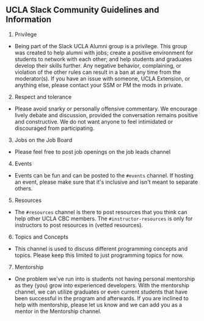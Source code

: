 ## UCLA Slack Community Guidelines and Information

1. Privilege
  - Being part of the Slack UCLA Alumni group is a privilege. This group was created to help alumni with jobs; create a positive environment for students to network with each other; and help students and graduates develop their skills further. Any negative behavior, complaining, or violation of the other rules can result in a ban at any time from the moderator(s). If you have an issue with someone, UCLA Extension, or anything else, please contact your SSM or PM the mods in private. 
2. Respect and tolerance
  - Please avoid snarky or personally offensive commentary. We encourage lively debate and discussion, provided the conversation remains positive and constructive. We do not want anyone to feel intimidated or discouraged from participating.
3. Jobs on the Job Board
  - Please feel free to post job openings on the job leads channel
4. Events
  - Events can be fun and can be posted to the `#events` channel. If hosting an event, please make sure that it's inclusive and isn't meant to separate others.
5. Resources
  - The `#resources` channel is there to post resources that you think can help other UCLA CBC members. The `#instructor-resources` is only for instructors to post resources in (vetted resources).
6. Topics and Concepts
  - This channel is used to discuss different programming concepts and topics. Please keep this limited to just programming topics for now. 
7. Mentorship
  - One problem we've run into is students not having personal mentorship as they (you) grow into experienced developers. With the mentorship channel, we can utilize graduates or even current students that have been successful in the program and afterwards. If you are inclined to help with mentorship, please let us know and we can add you as a mentor in the Mentorship channel. 
